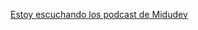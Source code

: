 [Estoy escuchando los podcast de Midudev](https://open.spotify.com/show/1Et8hZk1DwKw6PtBFGpwSD?si=45ef2a912d304e53)